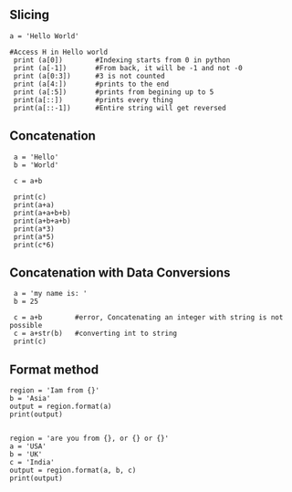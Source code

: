 ## Slicing
    a = 'Hello World' 
    
    #Access H in Hello world
     print (a[0])        #Indexing starts from 0 in python
     print (a[-1])       #From back, it will be -1 and not -0
     print (a[0:3])      #3 is not counted
     print (a[4:])       #prints to the end
     print (a[:5])       #prints from begining up to 5
     print(a[::])        #prints every thing
     print(a[::-1])      #Entire string will get reversed
     
     
     
## Concatenation
     a = 'Hello'
     b = 'World'
     
     c = a+b
     
     print(c)
     print(a+a)
     print(a+a+b+b)
     print(a+b+a+b)
     print(a*3)
     print(a*5)
     print(c*6)
     
## Concatenation with Data Conversions
     a = 'my name is: '
     b = 25
     
     c = a+b        #error, Concatenating an integer with string is not possible   
     c = a+str(b)   #converting int to string
     print(c)
     
     
## Format method
    region = 'Iam from {}'
    b = 'Asia'
    output = region.format(a)
    print(output)
    
    
    region = 'are you from {}, or {} or {}'
    a = 'USA'
    b = 'UK'
    c = 'India'
    output = region.format(a, b, c)
    print(output)

     
     
     
